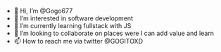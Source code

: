 - 👋 Hi, I’m @Gogo677
- 👀 I’m interested in software development
- 🌱 I’m currently learning fullstack with JS 
- 💞️ I’m looking to collaborate on places were I can add value and learn
- 📫 How to reach me via twitter @GOGITOXD

<!---
Gogo677/Gogo677 is a ✨ special ✨ repository because it is.
--->
